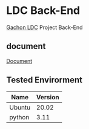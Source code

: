 # LDC Back-End
[Gachon LDC](https://github.com/Gachon-LDC) Project Back-End

## document
[Document](https://github.com/Gachon-LDC/Back-End/wiki)

## Tested Envirorment

| Name   | Version |
| ------ | ------- |
| Ubuntu | 20.02   |
| python | 3.11    |
